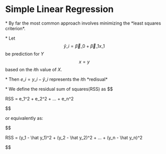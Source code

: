 # Simple Linear Regression

\* By far the most common approach involves minimizing the \*least squares criterion\*.

\* Let $$\hat y\_i = \vec \beta\_0 + \vec \beta\_1x\_1$$ be prediction for $Y$ $$x = y$$ based on the $i$th value of $X$.

\* Then $e\_i = y\_i - \hat y\_i$ represents the $i$th \*redisual\*

\* We define the residual sum of squares\(RSS\) as
$$

RSS = e\_1^2 + e\_2^2 + ... + e\_n^2

$$

or equivalently as:

$$

RSS = (y_1 - \hat y_1)^2 + (y_2 - \hat y_2)^2 +  ... + (y_n - \hat y_n)^2

$$



